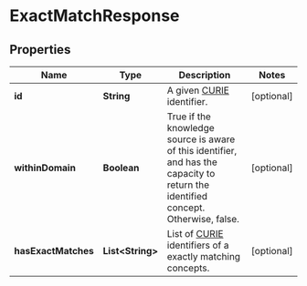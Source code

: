 
# ExactMatchResponse

## Properties
Name | Type | Description | Notes
------------ | ------------- | ------------- | -------------
**id** | **String** | A given [CURIE](https://www.w3.org/TR/curie/) identifier.  |  [optional]
**withinDomain** | **Boolean** | True if the knowledge source is aware of this identifier, and has the capacity to return the identified concept. Otherwise, false.  |  [optional]
**hasExactMatches** | **List&lt;String&gt;** | List of [CURIE](https://www.w3.org/TR/curie/) identifiers of a exactly matching concepts.  |  [optional]



